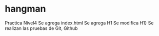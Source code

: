 # hangman
Practica Nivel4
Se agrega index.html
Se agrega H1
Se modifica H1}
Se realizan las pruebas de Git, Github
